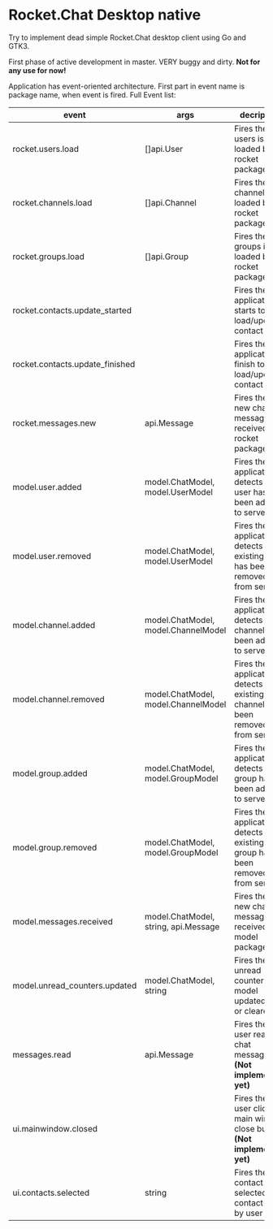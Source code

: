 # Rocket.Chat Desktop native

Try to implement dead simple Rocket.Chat desktop client using Go and GTK3.

First phase of active development in master. VERY buggy and dirty. **Not for any use for now!**

Application has event-oriented architecture. First part in event name is package name, when event is fired. Full Event list:

| event                           | args                                              | decription                                                                   | 
|---------------------------------|---------------------------------------------------|------------------------------------------------------------------------------|
| rocket.users.load               | []api.User                                        | Fires then users is loaded by rocket package                                 |
| rocket.channels.load            | []api.Channel                                     | Fires then channels is loaded by rocket package                              |
| rocket.groups.load              | []api.Group                                       | Fires then groups is loaded by rocket package                                |
| rocket.contacts.update_started  |                                                   | Fires then application starts to load/update contact list                    |
| rocket.contacts.update_finished |                                                   | Fires then application finish to load/update contact list                    |
| rocket.messages.new             | api.Message                                       | Fires then new chat message is received by rocket package                    |
| model.user.added                | model.ChatModel, model.UserModel                  | Fires then application detects new user has been added to server             |
| model.user.removed              | model.ChatModel, model.UserModel                  | Fires then application detects existing user has been removed from server    |
| model.channel.added             | model.ChatModel, model.ChannelModel               | Fires then application detects new channel has been added to server          |
| model.channel.removed           | model.ChatModel, model.ChannelModel               | Fires then application detects existing channel has been removed from server |
| model.group.added               | model.ChatModel, model.GroupModel                 | Fires then application detects new group has been added to server            |
| model.group.removed             | model.ChatModel, model.GroupModel                 | Fires then application detects existing group has been removed from server   |
| model.messages.received         | model.ChatModel, string, api.Message              | Fires then new chat message is received by model package                     |
| model.unread_counters.updated   | model.ChatModel, string                           | Fires then unread counter for model updated (set or cleared)                 |
| messages.read                   | api.Message                                       | Fires then user read the chat message **(Not implemented yet)**              |
| ui.mainwindow.closed            |                                                   | Fires then user click on main window close button **(Not implemented yet)**  |
| ui.contacts.selected            | string                                            | Fires then contact is selected in contact-list by user                       |